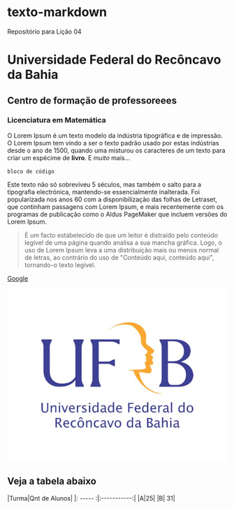 # texto-markdown
Repositório para Lição 04

# Universidade Federal do Recôncavo da Bahia

## Centro de formação de professoreees

### Licenciatura em Matemática

O Lorem Ipsum é um texto modelo da indústria tipográfica e de impressão. O Lorem Ipsum tem vindo a ser o texto padrão usado por estas indústrias desde o ano de 1500, quando uma misturou os caracteres de um texto para criar um espécime de **livro**. E *muito* mais...

```
bloco de código
```
Este texto não só sobreviveu 5 séculos, mas também o salto para a tipografia electrónica, mantendo-se essencialmente inalterada. Foi popularizada nos anos 60 com a disponibilização das folhas de Letraset, que continham passagens com Lorem Ipsum, e mais recentemente com os programas de publicação como o Aldus PageMaker que incluem versões do Lorem Ipsum.

>É um facto estabelecido de que um leitor é distraído pelo conteúdo legível de uma página quando analisa a sua mancha gráfica. Logo, o uso de Lorem Ipsum leva a uma distribuição mais ou menos normal de letras, ao contrário do uso de "Conteúdo aqui, conteúdo aqui", tornando-o texto legível.

[Google](https://www.google.com.br/)

![](figs/marca-vertical-UFRB-JPG.jpg)

## Veja a tabela abaixo

|Turma|Qnt de Alunos|
|: ----- :|:-----------:|
|A|25|
|B| 31|

